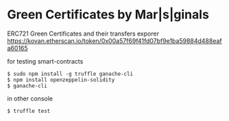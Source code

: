 # Green Certificates by Mar|s|ginals

ERC721 Green Certificates and their transfers exporer https://kovan.etherscan.io/token/0x00a57f69f41fd07bf9e1ba59884d488eafa60165

for testing smart-contracts
```
$ sudo npm install -g truffle ganache-cli
$ npm install openzeppelin-solidity
$ ganache-cli
```
in other console
```
$ truffle test
```
